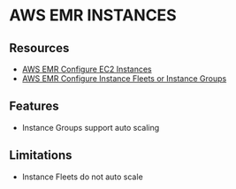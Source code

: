 # AWS EMR INSTANCES

## Resources

- [AWS EMR Configure EC2 Instances](https://docs.aws.amazon.com/emr/latest/ManagementGuide/emr-plan-ec2-instances.html)
- [AWS EMR Configure Instance Fleets or Instance Groups](https://docs.aws.amazon.com/emr/latest/ManagementGuide/emr-instance-group-configuration.html)

## Features

- Instance Groups support auto scaling

## Limitations

- Instance Fleets do not auto scale
